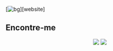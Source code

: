 [![bg][banner]][website]

## Encontre-me

<p id="socialIcons" align="center">
    <a href="https://www.linkedin.com/in/matheus-bertoldo" alt="LinkedIn">
        <img src="https://img.shields.io/badge/-LinkedIn-blue?style=flat-square&logo=linkedin" /></a>
    <a href="https://bertoldosi.github.io/portifolio-oficial-ts/#/" alt="website">
        <img src="https://img.shields.io/badge/-ahsankhan.me-242424?style=flat-square&logo=circle&logoColor=White" /></a>
</p>

[banner]: https://user-images.githubusercontent.com/42129177/102572246-8df98700-40b9-11eb-8585-e59e1ea3927d.jpg
[github]: https://github.com/bertoldosi
[linkedin]: https://www.linkedin.com/in/matheus-bertoldo
[portifolio]: https://bertoldosi.github.io/portifolio-oficial-ts/#/
